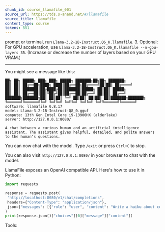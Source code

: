 ```yaml
---
chunk_id: course_llamafile_001
source_url: https://tds.s-anand.net/#/llamafile
source_title: llamafile
content_type: course
tokens: 551
---
```


 prompt or terminal, run `Llama-3.2-1B-Instruct.Q6_K.llamafile`.
3. Optional: For GPU acceleration, use `Llama-3.2-1B-Instruct.Q6_K.llamafile --n-gpu-layers 35`. (Increase or decrease the number of layers based on your GPU VRAM.)

---

You might see a message like this:

```text
██╗ ██╗ █████╗ ███╗ ███╗ █████╗ ███████╗██╗██╗ ███████╗
██║ ██║ ██╔══██╗████╗ ████║██╔══██╗██╔════╝██║██║ ██╔════╝
██║ ██║ ███████║██╔████╔██║███████║█████╗ ██║██║ █████╗
██║ ██║ ██╔══██║██║╚██╔╝██║██╔══██║██╔══╝ ██║██║ ██╔══╝
███████╗███████╗██║ ██║██║ ╚═╝ ██║██║ ██║██║ ██║███████╗███████╗
╚══════╝╚══════╝╚═╝ ╚═╝╚═╝ ╚═╝╚═╝ ╚═╝╚═╝ ╚═╝╚══════╝╚══════╝
software: llamafile 0.8.17
model: Llama-3.2-1B-Instruct-Q8_0.gguf
compute: 13th Gen Intel Core i9-13900HX (alderlake)
server: http://127.0.0.1:8080/

A chat between a curious human and an artificial intelligence assistant. The assistant gives helpful, detailed, and polite answers to the human's questions.
```

You can now chat with the model. Type `/exit` or press `Ctrl+C` to stop.

You can also visit `http://127.0.0.1:8080/` in your browser to chat with the model.

LlamaFile exposes an OpenAI compatible API. Here's how to use it in Python:

```python
import requests

response = requests.post(
 "http://localhost:8080/v1/chat/completions",
 headers={"Content-Type": "application/json"},
 json={"messages": [{"role": "user", "content": "Write a haiku about coding"}]}
)
print(response.json()["choices"][0]["message"]["content"])
```

Tools:
